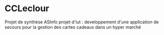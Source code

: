 CCLeclour
=========

Projet de synthèse ASInfo
projet d'iut : developpement d'une application de secours pour la gestion des cartes cadeaux dans un hyper marché
